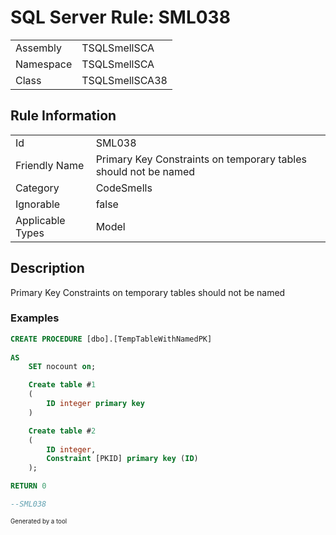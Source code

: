 ﻿# SQL Server Rule: SML038
  
|    |    |
|----|----|
| Assembly | TSQLSmellSCA |
| Namespace | TSQLSmellSCA |
| Class | TSQLSmellSCA38 |
  
## Rule Information
  
|    |    |
|----|----|
| Id | SML038 |
| Friendly Name | Primary Key Constraints on temporary tables should not be named |
| Category | CodeSmells |
| Ignorable | false |
| Applicable Types | Model  |
  
## Description
  
Primary Key Constraints on temporary tables should not be named
  
### Examples
  
```sql
CREATE PROCEDURE [dbo].[TempTableWithNamedPK]
	
AS
	SET nocount on;

	Create table #1
	(
		ID integer primary key
	)

	Create table #2
	(
		ID integer,
		Constraint [PKID] primary key (ID)
	);

RETURN 0

--SML038

```
  
<sub><sup>Generated by a tool</sup></sub>
